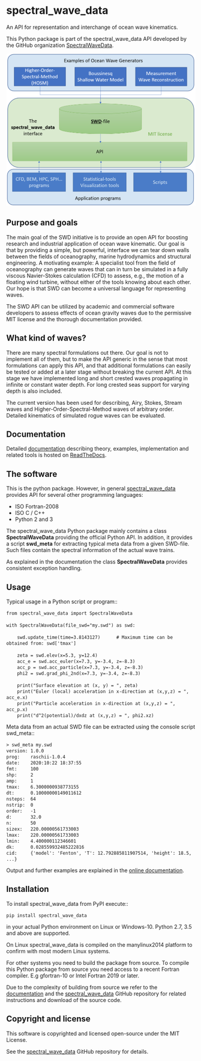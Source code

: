 # spectral_wave_data

An API for representation and interchange of ocean wave kinematics.

This Python package is part of the spectral_wave_data API developed by
the GitHub organization [SpectralWaveData](https://github.com/SpectralWaveData).

![Flow chart showing how SWD can be used](https://raw.githubusercontent.com/SpectralWaveData/spectral_wave_data/master/docs/source/figures/swd_scheme.png)


## Purpose and goals

The main goal of the SWD initiative is to provide an open API for boosting
research and industrial application of ocean wave kinematic.
Our goal is that by providing a simple, but powerful, interface we can tear
down walls between the fields of oceanography, marine hydrodynamics and
structural engineering. A motivating example: A specialist tool from the field
of oceanography can generate waves that can in turn be simulated in a fully
viscous Navier-Stokes calculation (CFD) to assess, e.g., the motion of a
floating wind turbine, without either of the tools knowing about each other.
Our hope is that SWD can become a universal language for representing waves.

The SWD API can be utilized by academic and commercial software developers 
to assess effects of ocean gravity waves due to the permissive MIT license
and the thorough documentation provided.


## What kind of waves?

There are many spectral formulations out there. Our goal is not to 
implement all of them, but to make the API generic in the sense that 
most formulations can apply this API, and that
additional formulations can easily be tested or added at a later stage
without breaking the current API. At this stage we have implemented 
long and short crested waves propagating in infinite or constant water 
depth. For long crested seas support for varying depth is also included.

The current version has been used for describing, Airy, Stokes, 
Stream waves and Higher-Order-Spectral-Method waves of arbitrary order.
Detailed kinematics of simulated rogue waves can be evaluated.


## Documentation

Detailed [documentation](https://spectral-wave-data.readthedocs.io/)
describing theory, examples, implementation and related 
tools is hosted on [ReadTheDocs](https://readthedocs.org/).


## The software

This is the python package. However, in general 
[spectral_wave_data](https://github.com/SpectralWaveData/spectral_wave_data)
provides API for several other programming languages:

- ISO Fortran-2008
- ISO C / C++
- Python 2 and 3

The spectral_wave_data Python package mainly contains a class **SpectralWaveData**
providing the official Python API. In addition, it provides a script **swd_meta**
for extracting typical meta data from a given SWD-file. Such files contain
the spectral information of the actual wave trains.

As explained in the documentation the class **SpectralWaveData** provides 
consistent exception handling.


## Usage

Typical usage in a Python script or program::

    from spectral_wave_data import SpectralWaveData
    
    with SpectralWaveData(file_swd="my.swd") as swd:

        swd.update_time(time=3.8143127)      # Maximum time can be obtained from: swd['tmax']
    
        zeta = swd.elev(x=5.3, y=12.4)
        acc_e = swd.acc_euler(x=7.3, y=-3.4, z=-8.3)
        acc_p = swd.acc_particle(x=7.3, y=-3.4, z=-8.3)
        phi2 = swd.grad_phi_2nd(x=7.3, y=-3.4, z=-8.3)
    
        print("Surface elevation at (x, y) = ", zeta)
        print("Euler (local) acceleration in x-direction at (x,y,z) = ", acc_e.x)
        print("Particle acceleration in x-direction at (x,y,z) = ", acc_p.x)
        print("d^2(potential)/dxdz at (x,y,z) = ", phi2.xz)

Meta data from an actual SWD file can be extracted using the console script swd_meta::

    > swd_meta my.swd
    version: 1.0.0
    prog:    raschii-1.0.4
    date:    2020:10:22 18:37:55
    fmt:     100
    shp:     2
    amp:     1
    tmax:    6.3000000938773155
    dt:      0.10000000149011612
    nsteps:  64
    nstrip:  0
    order:   -1
    d:       32.0
    n:       50
    sizex:   220.00000561733003
    lmax:    220.00000561733003
    lmin:    4.400000112346601
    dk:      0.028559932485222816
    cid:     {'model': 'Fenton', 'T': 12.792885811907514, 'height': 18.5, ...}

Output and further examples are explained in the 
[online documentation](https://spectral-wave-data.readthedocs.io/).


## Installation

To install spectral_wave_data from PyPI execute::

    pip install spectral_wave_data
    
in your actual Python environment on Linux or Windows-10. 
Python 2.7, 3.5 and above are supported.

On Linux spectral_wave_data is compiled on the manylinux2014 platform to confirm
with most modern Linux systems.

For other systems you need to build the package from source.
To compile this Python package from source you need access to a 
recent Fortran compiler. E.g gfortran-10 or Intel Fortran 2019 or later.

Due to the complexity of building from source we refer to the 
[documentation](https://spectral-wave-data.readthedocs.io/) and
the [spectral_wave_data](https://github.com/SpectralWaveData/spectral_wave_data)
GitHub repository for related instructions and download of the source code.


## Copyright and license

This software is copyrighted and licensed open-source under the MIT License.

See the [spectral_wave_data](https://github.com/SpectralWaveData/spectral_wave_data)
GitHub repository for details.
